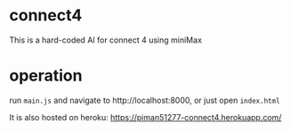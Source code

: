 # connect4
This is a hard-coded AI for connect 4 using miniMax

# operation
run `main.js` and navigate to http://localhost:8000,
or just open `index.html`

It is also hosted on heroku: https://piman51277-connect4.herokuapp.com/
